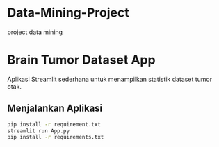 # Data-Mining-Project
project data mining
# Brain Tumor Dataset App

Aplikasi Streamlit sederhana untuk menampilkan statistik dataset tumor otak.

## Menjalankan Aplikasi

```bash
pip install -r requirement.txt
streamlit run App.py
pip install -r requirements.txt

